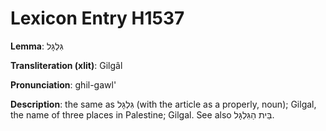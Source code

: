 # Lexicon Entry H1537

**Lemma**: גִּלְגָּל

**Transliteration (xlit)**: Gilgâl

**Pronunciation**: ghil-gawl'

**Description**:
the same as גִּלְגָּל (with the article as a properly, noun); Gilgal, the name of three places in Palestine; Gilgal. See also בֵּית הַגִּלְגָּל.
